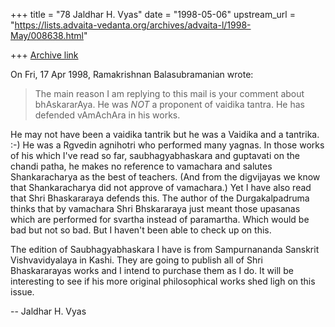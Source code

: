 +++
title = "78 Jaldhar H. Vyas"
date = "1998-05-06"
upstream_url = "https://lists.advaita-vedanta.org/archives/advaita-l/1998-May/008638.html"

+++
[Archive link](https://lists.advaita-vedanta.org/archives/advaita-l/1998-May/008638.html)

On Fri, 17 Apr 1998, Ramakrishnan Balasubramanian wrote:

> The main reason I am replying to this mail is your comment about
> bhAskararAya. He was _NOT_ a proponent of vaidika tantra. He has
> defended vAmAchAra in his works.

He may not have been a vaidika tantrik but he was a Vaidika and a
tantrika.  :-)  He was a Rgvedin agnihotri who performed many yagnas. In
those works of his which I've read so far, saubhagyabhaskara and guptavati
on the chandi patha, he makes no reference to vamachara and salutes
Shankaracharya as the best of teachers.  (And from the digvijayas we know
that Shankaracharya did not approve of vamachara.)  Yet I have also read
that Shri Bhaskararaya defends this.  The author of the Durgakalpadruma
thinks that by vamachara Shri Bhskararaya just meant those upasanas which
are performed for svartha instead of paramartha.   Which would be bad but
not so bad.  But I haven't been able to check up on this.

The edition of Saubhagyabhaskara I have is from Sampurnananda Sanskrit
Vishvavidyalaya in Kashi.  They are going to publish all of Shri
Bhaskararayas works and I intend to purchase them as I do.  It will be
interesting to see if his more original philosophical works shed ligh on
this issue.

--
Jaldhar H. Vyas <jaldhar at braincells.com>

